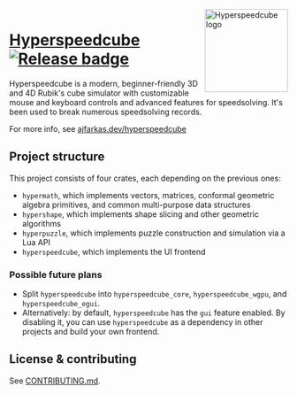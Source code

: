 <img src="https://raw.githubusercontent.com/HactarCE/Hyperspeedcube/main/resources/icon/hyperspeedcube.svg?sanitize=true" alt="Hyperspeedcube logo" width="150" align="right">

# [Hyperspeedcube] [![Release badge]][Release link]

[Dependencies badge]: https://deps.rs/repo/github/HactarCE/Hyperspeedcube/status.svg "Dependencies status"
[Release badge]: https://img.shields.io/github/v/release/HactarCE/Hyperspeedcube
[Release link]: https://github.com/HactarCE/Hyperspeedcube/releases/latest

Hyperspeedcube is a modern, beginner-friendly 3D and 4D Rubik's cube simulator with customizable mouse and keyboard controls and advanced features for speedsolving. It's been used to break numerous speedsolving records.

For more info, see [ajfarkas.dev/hyperspeedcube](https://ajfarkas.dev/hyperspeedcube/)

[Hyperspeedcube]: https://ajfarkas.dev/hyperspeedcube/

## Project structure

This project consists of four crates, each depending on the previous ones:

- `hypermath`, which implements vectors, matrices, conformal geometric algebra primitives, and common multi-purpose data structures
- `hypershape`, which implements shape slicing and other geometric algorithms
- `hyperpuzzle`, which implements puzzle construction and simulation via a Lua API
- `hyperspeedcube`, which implements the UI frontend

### Possible future plans

- Split `hyperspeedcube` into `hyperspeedcube_core`, `hyperspeedcube_wgpu`, and `hyperspeedcube_egui`.
- Alternatively: by default, `hyperspeedcube` has the `gui` feature enabled. By disabling it, you can use `hyperspeedcube` as a dependency in other projects and build your own frontend.

## License & contributing

See [CONTRIBUTING.md](CONTRIBUTING.md).
